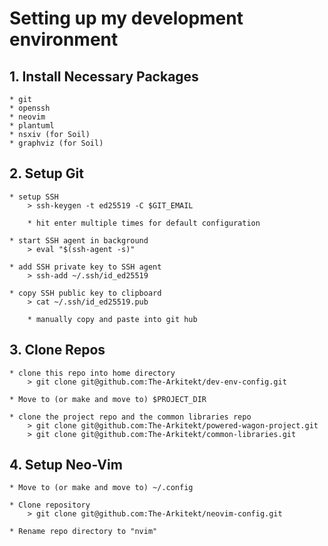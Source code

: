 # Setting up my development environment

## 1. Install Necessary Packages

    * git
    * openssh
    * neovim
    * plantuml
    * nsxiv (for Soil)
    * graphviz (for Soil)

## 2. Setup Git
    
    * setup SSH
        > ssh-keygen -t ed25519 -C $GIT_EMAIL
        
        * hit enter multiple times for default configuration

    * start SSH agent in background
        > eval "$(ssh-agent -s)"

    * add SSH private key to SSH agent
        > ssh-add ~/.ssh/id_ed25519
    
    * copy SSH public key to clipboard
        > cat ~/.ssh/id_ed25519.pub

        * manually copy and paste into git hub

## 3. Clone Repos

    * clone this repo into home directory
        > git clone git@github.com:The-Arkitekt/dev-env-config.git

    * Move to (or make and move to) $PROJECT_DIR

    * clone the project repo and the common libraries repo
        > git clone git@github.com:The-Arkitekt/powered-wagon-project.git
        > git clone git@github.com:The-Arkitekt/common-libraries.git

## 4. Setup Neo-Vim

    * Move to (or make and move to) ~/.config

    * Clone repository
        > git clone git@github.com:The-Arkitekt/neovim-config.git

    * Rename repo directory to "nvim"    
  

